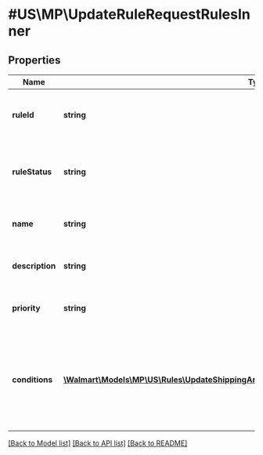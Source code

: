 # #US\MP\UpdateRuleRequestRulesInner

## Properties

Name | Type | Description | Notes
------------ | ------------- | ------------- | -------------
**ruleId** | **string** | Unique identifier of the rule created for custom rule assortment. | [optional]
**ruleStatus** | **string** | Status of the rule post the rule creation. Allowed values are Active, Inactive, Submitted. | [optional]
**name** | **string** | Name of the rule created for custom rule assortment. | [optional]
**description** | **string** | Description of the rule created for custom rule assortment. | [optional]
**priority** | **string** | Priority of the rule created for custom rule assortment. | [optional]
**conditions** | [**\Walmart\Models\MP\US\Rules\UpdateShippingAreaToRule200ResponseRulesInnerConditionsInner[]**](UpdateShippingAreaToRule200ResponseRulesInnerConditionsInner.md) | Seller creates conditions while defining the custom rule assortment.There are three condition which a seller can use : subCategories, price, weight. | [optional]


[[Back to Model list]](../) [[Back to API list]](../../Api/US/MP) [[Back to README]](../../README.md)
